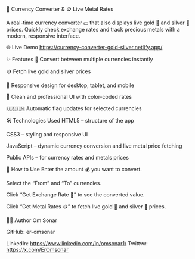 💱 Currency Converter & 🪙 Live Metal Rates


A real-time currency converter 💵 that also displays live gold 🥇 and silver 🥈 prices.
Quickly check exchange rates and track precious metals with a modern, responsive interface.

🌐 Live Demo
https://currency-converter-gold-silver.netlify.app/

✨ Features
💱 Convert between multiple currencies instantly

🪙 Fetch live gold and silver prices

📱 Responsive design for desktop, tablet, and mobile

🎨 Clean and professional UI with color-coded rates

🇺🇸🇮🇳 Automatic flag updates for selected currencies

🛠 Technologies Used
HTML5 – structure of the app

CSS3 – styling and responsive UI

JavaScript – dynamic currency conversion and live metal price fetching

Public APIs – for currency rates and metals prices


🎯 How to Use
Enter the amount 💰 you want to convert.

Select the “From” and “To” currencies.

Click “Get Exchange Rate 💱” to see the converted value.

Click “Get Metal Rates 🪙” to fetch live gold 🥇 and silver 🥈 prices.


👨‍💻 Author
Om Sonar

GitHub: er-omsonar

LinkedIn: https://www.linkedin.com/in/omsonar1/ 
Twittwr:  https://x.com/ErOmsonar
